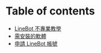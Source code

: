 # Table of contents

* [LineBot 不專業教學](README.md)
* [需安裝的軟體](download.md)
* [申請 LineBot 帳號](linebot_account.md)

